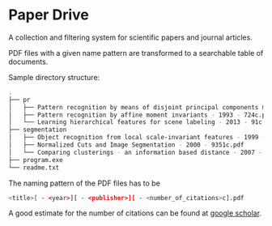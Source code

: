 Paper Drive
===========

A collection and filtering system for scientific papers and journal articles.

PDF files with a given name pattern are transformed to a searchable table of documents.<br/>

Sample directory structure:
```bash
.
├── pr
│   ├── Pattern recognition by means of disjoint principal components models - 1976 - 909c.pdf
│   ├── Pattern recognition by affine moment invariants - 1993 - 724c.pdf
│   └── Learning hierarchical features for scene labeling - 2013 - 91c.pdf
├── segmentation
│   ├── Object recognition from local scale-invariant features - 1999 - IEEE - 8369c.pdf
│   ├── Normalized Cuts and Image Segmentation - 2000 - 9351c.pdf
│   └── Comparing clusterings - an information based distance - 2007 - 510c.pdf
├── program.exe
└── readme.txt
```

The naming pattern of the PDF files has to be
```bash
<title>[ - <year>][ - <publisher>][ - <number_of_citations>c].pdf
```

A good estimate for the number of citations can be found at [google scholar](http://scholar.google.com/).
